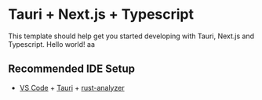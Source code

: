 # Tauri + Next.js + Typescript

This template should help get you started developing with Tauri, Next.js and Typescript. Hello world! aa

## Recommended IDE Setup

- [VS Code](https://code.visualstudio.com/) + [Tauri](https://marketplace.visualstudio.com/items?itemName=tauri-apps.tauri-vscode) + [rust-analyzer](https://marketplace.visualstudio.com/items?itemName=rust-lang.rust-analyzer)
